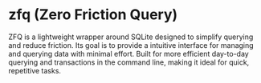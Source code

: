 # zfq (Zero Friction Query)
ZFQ is a lightweight wrapper around SQLite designed to simplify querying and reduce friction. Its goal is to provide a intuitive interface for managing and querying data with minimal effort. Built for more efficient day-to-day querying and transactions in the command line, making it ideal for quick, repetitive tasks.
